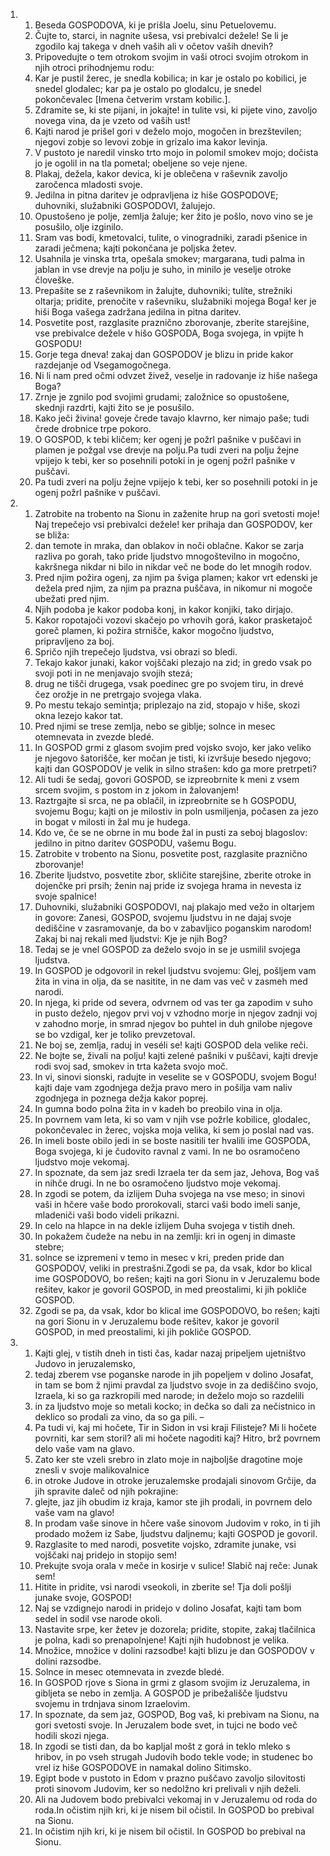 <ol>
  <li>
    <ol>
      <li>Beseda GOSPODOVA, ki je prišla Joelu, sinu Petuelovemu.</li>
      <li>Čujte to, starci, in nagnite ušesa, vsi prebivalci dežele! Se li je zgodilo kaj takega v dneh vaših ali v očetov vaših dnevih?</li>
      <li>Pripovedujte o tem otrokom svojim in vaši otroci svojim otrokom in njih otroci prihodnjemu rodu:</li>
      <li>Kar je pustil žerec, je snedla kobilica; in kar je ostalo po kobilici, je snedel glodalec; kar pa je ostalo po glodalcu, je snedel pokončevalec [Imena četverim vrstam kobilic.].</li>
      <li>Zdramite se, ki ste pijani, in jokajte! in tulite vsi, ki pijete vino, zavoljo novega vina, da je vzeto od vaših ust!</li>
      <li>Kajti narod je prišel gori v deželo mojo, mogočen in brezštevilen; njegovi zobje so levovi zobje in grizalo ima kakor levinja.</li>
      <li>V pustoto je naredil vinsko trto mojo in polomil smokev mojo; dočista jo je ogolil in na tla pometal; obeljene so veje njene.</li>
      <li>Plakaj, dežela, kakor devica, ki je oblečena v raševnik zavoljo zaročenca mladosti svoje.</li>
      <li>Jedilna in pitna daritev je odpravljena iz hiše GOSPODOVE; duhovniki, služabniki GOSPODOVI, žalujejo.</li>
      <li>Opustošeno je polje, zemlja žaluje; ker žito je pošlo, novo vino se je posušilo, olje izginilo.</li>
      <li>Sram vas bodi, kmetovalci, tulite, o vinogradniki, zaradi pšenice in zaradi ječmena; kajti pokončana je poljska žetev.</li>
      <li>Usahnila je vinska trta, opešala smokev; margarana, tudi palma in jablan in vse drevje na polju je suho, in minilo je veselje otroke človeške.</li>
      <li>Prepašite se z raševnikom in žalujte, duhovniki; tulíte, strežniki oltarja; pridite, prenočite v raševniku, služabniki mojega Boga! ker je hiši Boga vašega zadržana jedilna in pitna daritev.</li>
      <li>Posvetite post, razglasite praznično zborovanje, zberite starejšine, vse prebivalce dežele v hišo GOSPODA, Boga svojega, in vpijte h GOSPODU!</li>
      <li>Gorje tega dneva! zakaj dan GOSPODOV je blizu in pride kakor razdejanje od Vsegamogočnega.</li>
      <li>Ni li nam pred očmi odvzet živež, veselje in radovanje iz hiše našega Boga?</li>
      <li>Zrnje je zgnilo pod svojimi grudami; založnice so opustošene, skednji razdrti, kajti žito se je posušilo.</li>
      <li>Kako ječi živina! goveje črede tavajo klavrno, ker nimajo paše; tudi črede drobnice trpe pokoro.</li>
      <li>O GOSPOD, k tebi kličem; ker ogenj je požrl pašnike v puščavi in plamen je požgal vse drevje na polju.Pa tudi zveri na polju žejne vpijejo k tebi, ker so posehnili potoki in je ogenj požrl pašnike v puščavi.</li>
      <li>Pa tudi zveri na polju žejne vpijejo k tebi, ker so posehnili potoki in je ogenj požrl pašnike v puščavi.</li>
    </ol>
  </li>
  <li>
    <ol>
      <li>Zatrobite na trobento na Sionu in zaženite hrup na gori svetosti moje! Naj trepečejo vsi prebivalci dežele! ker prihaja dan GOSPODOV, ker se bliža:</li>
      <li>dan temote in mraka, dan oblakov in noči oblačne. Kakor se zarja razliva po gorah, tako pride ljudstvo mnogoštevilno in mogočno, kakršnega nikdar ni bilo in nikdar več ne bode do let mnogih rodov.</li>
      <li>Pred njim požira ogenj, za njim pa šviga plamen; kakor vrt edenski je dežela pred njim, za njim pa prazna puščava, in nikomur ni mogoče ubežati pred njim.</li>
      <li>Njih podoba je kakor podoba konj, in kakor konjiki, tako dirjajo.</li>
      <li>Kakor ropotajoči vozovi skačejo po vrhovih gorá, kakor prasketajoč goreč plamen, ki požira strnišče, kakor mogočno ljudstvo, pripravljeno za boj.</li>
      <li>Spričo njih trepečejo ljudstva, vsi obrazi so bledi.</li>
      <li>Tekajo kakor junaki, kakor vojščaki plezajo na zid; in gredo vsak po svoji poti in ne menjavajo svojih stezá;</li>
      <li>drug ne tišči drugega, vsak poedinec gre po svojem tiru, in drevé čez orožje in ne pretrgajo svojega vlaka.</li>
      <li>Po mestu tekajo semintja; priplezajo na zid, stopajo v hiše, skozi okna lezejo kakor tat.</li>
      <li>Pred njimi se trese zemlja, nebo se giblje; solnce in mesec otemnevata in zvezde bledé.</li>
      <li>In GOSPOD grmi z glasom svojim pred vojsko svojo, ker jako veliko je njegovo šatorišče, ker močan je tisti, ki izvršuje besedo njegovo; kajti dan GOSPODOV je velik in silno strašen: kdo ga more pretrpeti?</li>
      <li>Ali tudi še sedaj, govori GOSPOD, se izpreobrnite k meni z vsem srcem svojim, s postom in z jokom in žalovanjem!</li>
      <li>Raztrgajte si srca, ne pa oblačil, in izpreobrnite se h GOSPODU, svojemu Bogu; kajti on je milostiv in poln usmiljenja, počasen za jezo in bogat v milosti in žal mu je hudega.</li>
      <li>Kdo ve, če se ne obrne in mu bode žal in pusti za seboj blagoslov: jedilno in pitno daritev GOSPODU, vašemu Bogu.</li>
      <li>Zatrobite v trobento na Sionu, posvetite post, razglasite praznično zborovanje!</li>
      <li>Zberite ljudstvo, posvetite zbor, skličite starejšine, zberite otroke in dojenčke pri prsih; ženin naj pride iz svojega hrama in nevesta iz svoje spalnice!</li>
      <li>Duhovniki, služabniki GOSPODOVI, naj plakajo med vežo in oltarjem in govore: Zanesi, GOSPOD, svojemu ljudstvu in ne dajaj svoje dediščine v zasramovanje, da bo v zabavljico poganskim narodom! Zakaj bi naj rekali med ljudstvi: Kje je njih Bog?</li>
      <li>Tedaj se je vnel GOSPOD za deželo svojo in se je usmilil svojega ljudstva.</li>
      <li>In GOSPOD je odgovoril in rekel ljudstvu svojemu: Glej, pošljem vam žita in vina in olja, da se nasitite, in ne dam vas več v zasmeh med narodi.</li>
      <li>In njega, ki pride od severa, odvrnem od vas ter ga zapodim v suho in pusto deželo, njegov prvi voj v vzhodno morje in njegov zadnji voj v zahodno morje, in smrad njegov bo puhtel in duh gnilobe njegove se bo vzdigal, ker je toliko prevzetoval.</li>
      <li>Ne boj se, zemlja, raduj in veséli se! kajti GOSPOD dela velike reči.</li>
      <li>Ne bojte se, živali na polju! kajti zelené pašniki v puščavi, kajti drevje rodi svoj sad, smokev in trta kažeta svojo moč.</li>
      <li>In vi, sinovi sionski, radujte in veselite se v GOSPODU, svojem Bogu! kajti daje vam zgodnjega dežja pravo mero in pošilja vam naliv zgodnjega in poznega dežja kakor poprej.</li>
      <li>In gumna bodo polna žita in v kadeh bo preobilo vina in olja.</li>
      <li>In povrnem vam leta, ki so vam v njih vse požrle kobilice, glodalec, pokončevalec in žerec, vojska moja velika, ki sem jo poslal nad vas.</li>
      <li>In imeli boste obilo jedi in se boste nasitili ter hvalili ime GOSPODA, Boga svojega, ki je čudovito ravnal z vami. In ne bo osramočeno ljudstvo moje vekomaj.</li>
      <li>In spoznate, da sem jaz sredi Izraela ter da sem jaz, Jehova, Bog vaš in nihče drugi. In ne bo osramočeno ljudstvo moje vekomaj.</li>
      <li>In zgodi se potem, da izlijem Duha svojega na vse meso; in sinovi vaši in hčere vaše bodo prorokovali, starci vaši bodo imeli sanje, mladeniči vaši bodo videli prikazni.</li>
      <li>In celo na hlapce in na dekle izlijem Duha svojega v tistih dneh.</li>
      <li>In pokažem čudeže na nebu in na zemlji: kri in ogenj in dimaste stebre;</li>
      <li>solnce se izpremeni v temo in mesec v kri, preden pride dan GOSPODOV, veliki in prestrašni.Zgodi se pa, da vsak, kdor bo klical ime GOSPODOVO, bo rešen; kajti na gori Sionu in v Jeruzalemu bode rešitev, kakor je govoril GOSPOD, in med preostalimi, ki jih pokliče GOSPOD.</li>
      <li>Zgodi se pa, da vsak, kdor bo klical ime GOSPODOVO, bo rešen; kajti na gori Sionu in v Jeruzalemu bode rešitev, kakor je govoril GOSPOD, in med preostalimi, ki jih pokliče GOSPOD.</li>
    </ol>
  </li>
  <li>
    <ol>
      <li>Kajti glej, v tistih dneh in tisti čas, kadar nazaj pripeljem ujetništvo Judovo in jeruzalemsko,</li>
      <li>tedaj zberem vse poganske narode in jih popeljem v dolino Josafat, in tam se bom ž njimi pravdal za ljudstvo svoje in za dediščino svojo, Izraela, ki so ga razkropili med narode; in deželo mojo so razdelili</li>
      <li>in za ljudstvo moje so metali kocko; in dečka so dali za nečistnico in deklico so prodali za vino, da so ga pili. –</li>
      <li>Pa tudi vi, kaj mi hočete, Tir in Sidon in vsi kraji Filisteje? Mi li hočete povrniti, kar sem storil? ali mi hočete nagoditi kaj? Hitro, brž povrnem delo vaše vam na glavo.</li>
      <li>Zato ker ste vzeli srebro in zlato moje in najboljše dragotine moje znesli v svoje malikovalnice</li>
      <li>in otroke Judove in otroke jeruzalemske prodajali sinovom Grčije, da jih spravite daleč od njih pokrajine:</li>
      <li>glejte, jaz jih obudim iz kraja, kamor ste jih prodali, in povrnem delo vaše vam na glavo!</li>
      <li>In prodam vaše sinove in hčere vaše sinovom Judovim v roko, in ti jih prodado možem iz Sabe, ljudstvu daljnemu; kajti GOSPOD je govoril.</li>
      <li>Razglasite to med narodi, posvetite vojsko, zdramite junake, vsi vojščaki naj pridejo in stopijo sem!</li>
      <li>Prekujte svoja orala v meče in kosirje v sulice! Slabič naj reče: Junak sem!</li>
      <li>Hitite in pridite, vsi narodi vseokoli, in zberite se! Tja doli pošlji junake svoje, GOSPOD!</li>
      <li>Naj se vzdignejo narodi in pridejo v dolino Josafat, kajti tam bom sedel in sodil vse narode okoli.</li>
      <li>Nastavite srpe, ker žetev je dozorela; pridite, stopite, zakaj tlačilnica je polna, kadi so prenapolnjene! Kajti njih hudobnost je velika.</li>
      <li>Množice, množice v dolini razsodbe! kajti blizu je dan GOSPODOV v dolini razsodbe.</li>
      <li>Solnce in mesec otemnevata in zvezde bledé.</li>
      <li>In GOSPOD rjove s Siona in grmi z glasom svojim iz Jeruzalema, in gibljeta se nebo in zemlja. A GOSPOD je pribežališče ljudstvu svojemu in trdnjava sinom Izraelovim.</li>
      <li>In spoznate, da sem jaz, GOSPOD, Bog vaš, ki prebivam na Sionu, na gori svetosti svoje. In Jeruzalem bode svet, in tujci ne bodo več hodili skozi njega.</li>
      <li>In zgodi se tisti dan, da bo kapljal mošt z gorá in teklo mleko s hribov, in po vseh strugah Judovih bodo tekle vode; in studenec bo vrel iz hiše GOSPODOVE in namakal dolino Sitimsko.</li>
      <li>Egipt bode v pustoto in Edom v prazno puščavo zavoljo silovitosti proti sinovom Judovim, ker so nedolžno kri prelivali v njih deželi.</li>
      <li>Ali na Judovem bodo prebivalci vekomaj in v Jeruzalemu od roda do roda.In očistim njih kri, ki je nisem bil očistil. In GOSPOD bo prebival na Sionu.</li>
      <li>In očistim njih kri, ki je nisem bil očistil. In GOSPOD bo prebival na Sionu.</li>
    </ol>
  </li>
</ol>